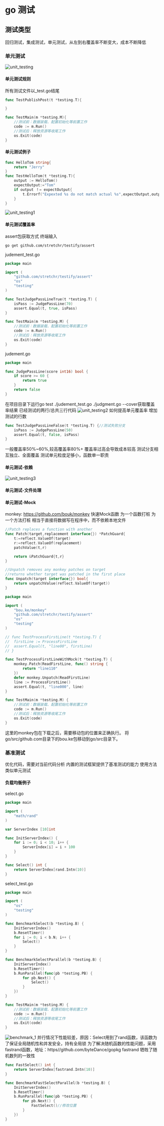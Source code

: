 # go 测试
## 测试类型
回归测试，集成测试，单元测试，从左到右覆盖率不断变大，成本不断降低
### 单元测试
![unit_testing](/1dev/go/unit_testing.png "unit_testing")
#### 单元测试规则
所有测试文件以_test.go结尾 
```go
func TestPublishPost(t *testing.T){

}

func TestMain(m *testing.M){
    //测试前：数据装载、配置初始化等前置工作
    code := m.Run()
    //测试后：释放资源等收尾工作
    os.Exit(code)
}
```
#### 单元测试例子
```go
func HelloTom string{
    return "Jerry"
}
func TestHelloTom(t *testing.T){
    output := HelloTom()
    expectOutput:="Tom"
    if output ！= expectOutput{
        t.Errorf("Expexted %s do not match actual %s",expectOutput,output)
    }
}
```
![unit_testing1](/1dev/go/unit_testing1.png "unit_testing1")

#### 单元测试覆盖率
assert包获取方式 
终端输入
```shell
go get github.com/stretchr/testify/assert
```
judement_test.go
```go
package main

import (
	"github.com/stretchr/testify/assert"
	"os"
	"testing"
)

func TestJudgePassLineTrue(t *testing.T) {
	isPass := JudgePassLine(70)
	assert.Equal(t, true, isPass)
}

func TestMain(m *testing.M) {
	//测试前：数据装载、配置初始化等前置工作
	code := m.Run()
	//测试后：释放资源等收尾工作
	os.Exit(code)
}
```
judement.go
```go
package main

func JudgePassLine(score int16) bool {
	if score >= 60 {
		return true
	}
	return false
}

```
在项目目录下运行go test ./judement_test.go ./judgment.go --cover获取覆盖率结果 
已经测试的两行/总共三行代码
![unit_testing2](/1dev/go/unit_testing2.png "unit_testing2")
如何提高单元覆盖率 
增加测试的行数
```go
func TestJudgePassLineFalse(t *testing.T) {//测试失败分支
	isPass := JudgePassLine(50)
	assert.Equal(t, false, isPass)
}
```
一般覆盖率50%~60%,较高覆盖率80%+ 
覆盖率过高会导致成本较高 
测试分支相互独立、全面覆盖 
测试单元粒度足够小，函数单一职责
#### 单元测试-依赖
![unit_testing3](/1dev/go/unit_testing3.png "unit_testing3")
#### 单元测试-文件处理

#### 单元测试-Mock
monkey: https://github.com/bouk/monkey 
快速Mock函数 
为一个函数打桩 
为一个方法打桩 
相当于直接将数据写在程序中，而不依赖本地文件
```go
//Patch replaces a function with another
func Patch(target,replacement interface{}) *PatchGuard{
    t:=reflect.ValueOf(target)
    r:=reflect.ValueOf(replacement)
    patchValue(t,r)

    return &PatchGuard{t,r}
}

//Unpatch removes any monkey patches on target
//returns whether target was patched in the first place
func Unpatch(target interface{}) bool{
    return unpatchValue(reflect.ValueOf(target))
}
```
```go
package main

import (
	"bou.ke/monkey"
	"github.com/stretchr/testify/assert"
	"os"
	"testing"
)

// func TestProcessFirstLine(t *testing.T) {
// 	firstLine := ProcessFirstLine
// 	assert.Equal(t, "line00", firstLine)
// }

func TestProcessFirstLineWithMock(t *testing.T) {
	monkey.Patch(ReadFirstLine, func() string {
		return "line110"
	})
	defer monkey.Unpatch(ReadFirstLine)
	line := ProcessFirstLine()
	assert.Equal(t, "line000", line)
}

func TestMain(m *testing.M) {
	//测试前：数据装载、配置初始化等前置工作
	code := m.Run()
	//测试后：释放资源等收尾工作
	os.Exit(code)
}

```
这里的monkey包在下载之后，需要移动包的位置来正确执行。 
将go/src/github.com目录下的bou.ke包移动到go/src目录下。
### 基准测试
优化代码，需要对当前代码分析 
内置的测试框架提供了基准测试的能力 
使用方法类似单元测试 
#### 负载均衡例子
select.go
```go
package main

import (
	"math/rand"
)

var ServerIndex [10]int

func InitServerIndex() {
	for i := 0; i < 10; i++ {
		ServerIndex[i] = i + 100
	}
}

func Select() int {
	return ServerIndex[rand.Intn(10)]
}

```
select_test.go
```go
package main

import (
	"os"
	"testing"
)

func BenchmarkSelect(b *testing.B) {
	InitServerIndex()
	b.ResetTimer()
	for i := 0; i < b.N; i++ {
		Select()
	}
}

func BenchmarkSelectParallel(b *testing.B) {
	InitServerIndex()
	b.ResetTimer()
	b.RunParallel(func(pb *testing.PB) {
		for pb.Next() {
			Select()
		}
	})
}

func TestMain(m *testing.M) {
	//测试前：数据装载、配置初始化等前置工作
	code := m.Run()
	//测试后：释放资源等收尾工作
	os.Exit(code)
}
```
![benchmark_1](/1dev/go/benchmark_1.png "benchmark_1")
并行情况下性能较差，原因：Select用到了rand函数，该函数为了保证全局随机性和并发安全，持有全局锁 
为了解决随机函数的性能问题，采用fastrand函数，地址：https//github.com/byteDance/gopkg 
fastrand 牺牲了随机数列的一致性
```go
func FastSelect() int {
    return ServerIndex[fastrand.Intn(10)]
}
```
```go
func BenchmarkFastSelectParallel(b *testing.B) {
	InitServerIndex()
	b.ResetTimer()
	b.RunParallel(func(pb *testing.PB) {
		for pb.Next() {
			FastSelect()//修改位置
		}
	})
}
```